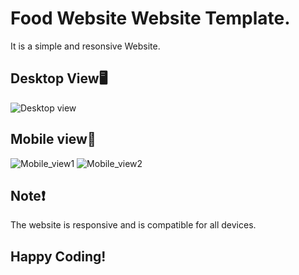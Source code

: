 <h1>Food Website Website Template.</h1>
It is a simple and resonsive Website.

## Desktop View🖥 
![Desktop view](https://github.com/Sanchit1079/Food_Website/assets/98008624/52018682-e189-4504-9afb-82aebd1686ea)

## Mobile view📱 
![Mobile_view1](https://github.com/Sanchit1079/Food_Website/assets/98008624/ef2c21f0-c17b-47f2-ac27-89605f649517)
![Mobile_view2](https://github.com/Sanchit1079/Food_Website/assets/98008624/d9420a97-0dc9-482b-a805-a5d72e2bc90f)

## Note❗
The website is responsive and is compatible for all devices.

## Happy Coding!
